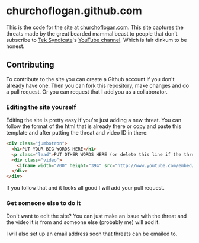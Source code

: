 churchoflogan.github.com
========================

This is the code for the site at [churchoflogan.com](http://churchoflogan.com).  This site captures the threats made by the great bearded mammal beast to people that don't subscribe to [Tek Syndicate](http://teksyndicate.com)'s [YouTube channel](http://www.youtube.com/razethew0rld).  Which is fair dinkum to be honest.

## Contributing

To contribute to the site you can create a Github account if you don't already have one.  Then you can fork this repository, make changes and do a pull request. Or you can request that I add you as a collaborator.

### Editing the site yourself

Editing the site is pretty easy if you're just adding a new threat.  You can follow the format of the html that is already there or copy and paste this template and after putting the threat and video ID in there:

```html
<div class="jumbotron">
  <h1>PUT YOUR BIG WORDS HERE</h1>
  <p class="lead">PUT OTHER WORDS HERE (or delete this line if the threats fit above)</p>
  <div class="video">
    <iframe width="700" height="394" src="http://www.youtube.com/embed/VIDEO_ID_GOES_HERE" frameborder="0" allowfullscreen></iframe>
  </div>
</div>
```

If you follow that and it looks all good I will add your pull request.

### Get someone else to do it

Don't want to edit the site?  You can just make an issue with the threat and the video it is from and someone else (probably me) will add it.

I will also set up an email address soon that threats can be emailed to.